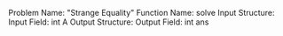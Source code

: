 Problem Name: "Strange Equality"
Function Name: solve
Input Structure:
Input Field: int A
Output Structure:
Output Field: int ans
